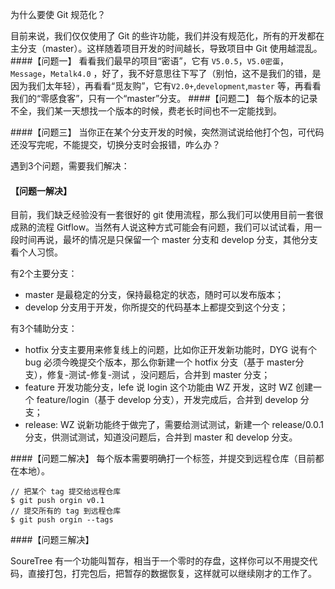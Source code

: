 为什么要使 Git 规范化？

目前来说，我们仅仅使用了 Git 的些许功能，我们并没有规范化，所有的开发都在主分支（master）。这样随着项目开发的时间越长，导致项目中 Git 使用越混乱。
####【问题一】
看看我们最早的项目“密语”，它有 `V5.0.5`，`V5.0密蛋`，`Message`，`Metalk4.0` ，好了，我不好意思往下写了（别怕，这不是我们的错，是因为我们太年轻），再看看“觅友购”，它有`V2.0+`,`development`,`master` 等，再看看我们的“零感食客”，只有一个“master”分支。
####【问题二】
每个版本的记录不全，我们某一天想找一个版本的时候，费老长时间也不一定能找到。

####【问题三】
当你正在某个分支开发的时候，突然测试说给他打个包，可代码还没写完呢，不能提交，切换分支时会报错，咋么办？

遇到3个问题，需要我们解决：

#### 【问题一解决】
目前，我们缺乏经验没有一套很好的 git 使用流程，那么我们可以使用目前一套很成熟的流程 Gitflow。当然有人说这种方式可能会有问题，我们可以试试看，用一段时间再说，最坏的情况是只保留一个 master 分支和 develop 分支，其他分支看个人习惯。

有2个主要分支：

- master 是最稳定的分支，保持最稳定的状态，随时可以发布版本；
- develop 分支用于开发，你所提交的代码基本上都提交到这个分支；

有3个辅助分支：

- hotfix 分支主要用来修复线上的问题，比如你正开发新功能时，DYG 说有个 bug 必须今晚提交个版本，那么你新建一个 hotfix 分支（基于 master分支），修复-测试-修复-测试 ，没问题后，合并到 master 分支；
- feature 开发功能分支，lefe 说 login 这个功能由 WZ 开发，这时 WZ 创建一个  feature/login（基于 develop 分支），开发完成后，合并到 develop 分支；
- release: WZ 说新功能终于做完了，需要给测试测试，新建一个 release/0.0.1 分支，供测试测试，知道没问题后，合并到 master 和 develop 分支。


####【问题二解决】
每个版本需要明确打一个标签，并提交到远程仓库（目前都在本地）。

```
// 把某个 tag 提交给远程仓库
$ git push orgin v0.1
// 提交所有的 tag 到远程仓库
$ git push orgin --tags
```

####【问题三解决】

SoureTree 有一个功能叫暂存，相当于一个零时的存盘，这样你可以不用提交代码，直接打包，打完包后，把暂存的数据恢复，这样就可以继续刚才的工作了。